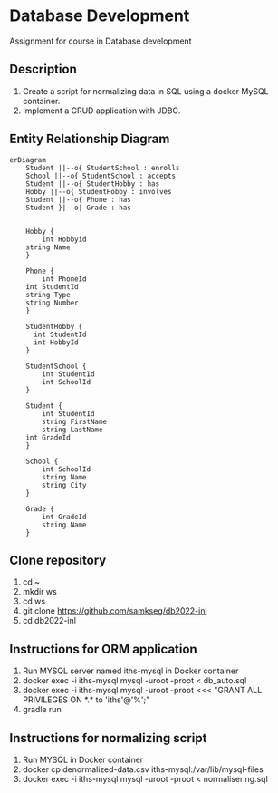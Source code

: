 # Database Development
Assignment for course in Database development

## Description
1. Create a script for normalizing data in SQL using a docker MySQL container.
2. Implement a CRUD application with JDBC.

## Entity Relationship Diagram

```mermaid
erDiagram
    Student ||--o{ StudentSchool : enrolls
    School ||--o{ StudentSchool : accepts
    Student ||--o{ StudentHobby : has
    Hobby ||--o{ StudentHobby : involves
    Student ||--o{ Phone : has
    Student }|--o| Grade : has
       

    Hobby {
    	int Hobbyid
	string Name
    }

    Phone {
    	int PhoneId
	int StudentId
	string Type
	string Number
    }

    StudentHobby {
	  int StudentId
	  int HobbyId 
    }

    StudentSchool {
        int StudentId
        int SchoolId
    }

    Student {
        int StudentId
        string FirstName
        string LastName
	int GradeId
    }

    School {
        int SchoolId
        string Name
        string City
    }

    Grade {
        int GradeId
        string Name
    }
```

## Clone repository
1. cd ~
2. mkdir ws
3. cd ws
4. git clone https://github.com/samkseg/db2022-inl
5. cd db2022-inl

## Instructions for ORM application
1. Run MYSQL server named iths-mysql in Docker container
2. docker exec -i iths-mysql mysql -uroot -proot < db_auto.sql
3. docker exec -i iths-mysql mysql -uroot -proot <<< "GRANT ALL PRIVILEGES ON \*.\* to 'iths'@'%';"
4. gradle run

## Instructions for normalizing script
1. Run MYSQL in Docker container
2. docker cp denormalized-data.csv iths-mysql:/var/lib/mysql-files
3. docker exec -i iths-mysql mysql -uroot -proot < normalisering.sql
